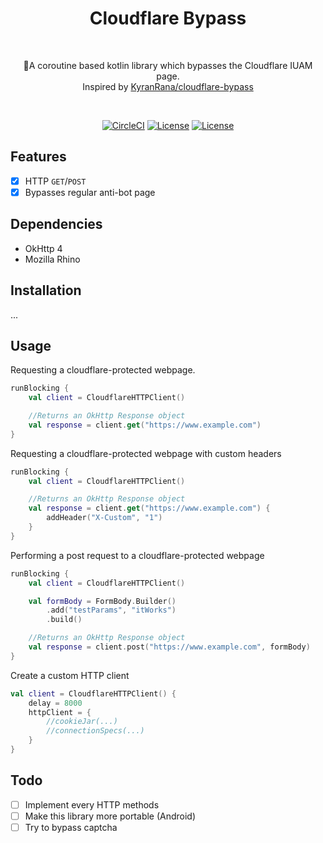 <h1 align="center">Cloudflare Bypass</h1><br>
<p align="center"> 
🌠A coroutine based kotlin library which bypasses the Cloudflare IUAM page.<br>
Inspired by <a href="https://github.com/KyranRana/cloudflare-bypass">KyranRana/cloudflare-bypass</a>
</p>
<br>

<p align="center">
  <a href="https://circleci.com/gh/Marplex/CloudflareBypass"><img alt="CircleCI" src="https://circleci.com/gh/Marplex/CloudflareBypass.svg"/></a>
  <a href="https://opensource.org/licenses/Apache-2.0"><img alt="License" src="https://img.shields.io/badge/License-Apache%202.0-blue.svg"/></a>
  <a href="https://github.com/Marplex"><img alt="License" src="https://img.shields.io/static/v1?label=GitHub&message=marplex&color=005cb2"/></a> 
</p>

## Features

- [x] HTTP `GET`/`POST`
- [x] Bypasses regular anti-bot page 

## Dependencies

- OkHttp 4
- Mozilla Rhino

## Installation
...

## Usage

Requesting a cloudflare-protected webpage.

```kotlin
runBlocking {
    val client = CloudflareHTTPClient()

    //Returns an OkHttp Response object
    val response = client.get("https://www.example.com")
}
```

Requesting a cloudflare-protected webpage with custom headers

```kotlin
runBlocking {
    val client = CloudflareHTTPClient()

    //Returns an OkHttp Response object
    val response = client.get("https://www.example.com") {
        addHeader("X-Custom", "1")
    }
}
```

Performing a post request to a cloudflare-protected webpage

```kotlin
runBlocking {
    val client = CloudflareHTTPClient()

    val formBody = FormBody.Builder()
        .add("testParams", "itWorks")
        .build()

    //Returns an OkHttp Response object
    val response = client.post("https://www.example.com", formBody)
}
```

Create a custom HTTP client

```kotlin
val client = CloudflareHTTPClient() {
    delay = 8000
    httpClient = {
        //cookieJar(...)
        //connectionSpecs(...)
    }
}
```

## Todo

- [ ] Implement every HTTP methods
- [ ] Make this library more portable (Android)
- [ ] Try to bypass captcha